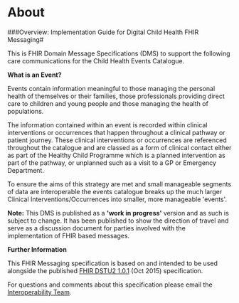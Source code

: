 # About #

###Overview: Implementation Guide for Digital Child Health  FHIR Messaging#

This is FHIR Domain Message Specifications (DMS) to support the following care communications for the Child Health Events Catalogue. 

**What is an Event?**

Events contain information meaningful to those managing the personal health of themselves or their families, those professionals providing direct care to children and young people and those managing the health of populations.

The information contained within an event is recorded within clinical interventions or occurrences that happen throughout a clinical pathway or patient journey. These clinical interventions or occurrences are referenced throughout the catalogue and are classed as a form of clinical contact either as part of the Healthy Child Programme which is a planned intervention as part of the pathway, or unplanned such as a visit to a GP or Emergency Department. 

To ensure the aims of this strategy are met and small manageable segments of data are interoperable the events catalogue breaks up the much larger Clinical Interventions/Occurrences into smaller, more manageable 'events'.

**Note:** This DMS is published as a **'work in progress'** version and as such is subject to change.  It has been published to show the direction of travel and serve as a discussion document for parties involved with the implementation of FHIR based messages. 

**Further Information**

This FHIR Messaging specification is based on and intended to be used alongside the published [FHIR DSTU2 1.0.1] (Oct 2015) specification. 

For questions and comments about this specification please email the <a href="mailto:interoperabilityteam@nhs.net?subject=Digital%20Child%20Health%20FHIR%20Specification">Interoperability Team</a>.

[FHIR DSTU2 1.0.1]: https://www.hl7.org/fhir/DSTU2/index.html

[Profile.BirthEvent]: ../Profile.BirthEvent/Profile.BirthEvent.html